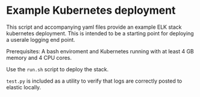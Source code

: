 # Example Kubernetes deployment

This script and accompanying yaml files provide an example ELK stack kubernetes deployment. This is intended to be a starting point for deploying a userale logging end point. 

Prerequisites: A bash enviroment and Kubernetes running with at least 4 GB memory and 4 CPU cores.

Use the `run.sh` script to deploy the stack.

`test.py` is included as a utility to verify that logs are correctly posted to elastic locally.